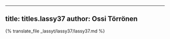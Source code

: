 
---
title: titles.lassy37
author: Ossi Törrönen
---
{% translate_file _lassyt/lassy37/lassy37.md %}